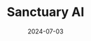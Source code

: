 ---  
layout: startup_page  
title: "Sanctuary AI"  
id: "sanctuary.ai"  
permalink: "/sanctuaryaisanctuary.ai07032024/"  
website: "https://www.sanctuary.ai/"  
funding_round: "Strategic Investment"  
funding_amount: ""  
investors: "BDC Capital's Thrive Venture Fund, InBC Investment Corp. (InBC)"  
about: "Sanctuary AI aims to create the world's first human-like intelligence in general-purpose robots. Their robots are designed to improve workplace safety, efficiency, and sustainability, addressing labor challenges across various industries. The company's team comprises experienced individuals from leading technology companies and research institutions."  
markets: "Robotics, AI, Industrial Automation, Machine Learning"  
hq: "Vancouver, British Columbia, Canada"  
founded_year: "2018"  
linkedin: "https://www.linkedin.com/company/sanctuaryai"  
twitter: "https://twitter.com/Sanctuary_AI"  
instagram: ""  
facebook: ""  
crunchbase: "https://www.crunchbase.com/organization/sanctuary-ai"  
pitchbook: "https://pitchbook.com/profiles/company/268381-81"  

date_display: "03-Jul-2024"  
date: "2024-07-03"

# SEO Optimization  
meta_title: "Sanctuary AI - Strategic Investment"  
meta_description: "Sanctuary AI, Sanctuary AI aims to create the world's first human-like intelligence in general-purpose robots. Their robots are designed to improve workplace safety..."  
meta_keywords: "Sanctuary AI, Robotics, AI, Industrial Automation, Machine Learning, Strategic Investment funding"  
canonical_url: "https://startup.projectstartups.com/sanctuaryaisanctuary.ai07032024/"  
---